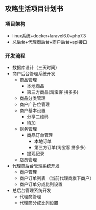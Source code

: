 ## 攻略生活项目计划书
### 项目架构
 - linux系统+docker+laravel6.0+php7.3
 - 总后台+代理商后台+商户后台+api接口 
### 开发流程
  - 数据库设计（三天时间）
  - 商户后台管理系统开发
    - 商品管理
      - 本地商品
      - 第三方商品(淘宝客 拼多多)
    - 商品分类管理
    - 商户广告位管理
    - 商户基本设置
        - 分享二维码
        - 待加
    - 财务管理
        - 商品订单管理
           - 本地订单
           - 第三方订单(淘宝客 拼多多)  
        - 提现记录
    - 店员管理
   - 代理商后台管理系统开发
      - 商户管理
      - 商户订单列表 （当前代理商旗下商户）
      - 商户订单分成比列设置
   - 总后台管理系统开发
      - 代理商管理
      - 代理商分成比列设置  
         

